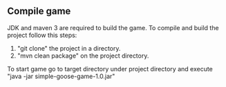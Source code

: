 ## Compile game

JDK and maven 3 are required to build the game.
To compile and build the project follow this steps:

1. "git clone" the project in a directory.
2. "mvn clean package" on the project directory.

To start game go to target directory under project directory and execute "java -jar simple-goose-game-1.0.jar"
